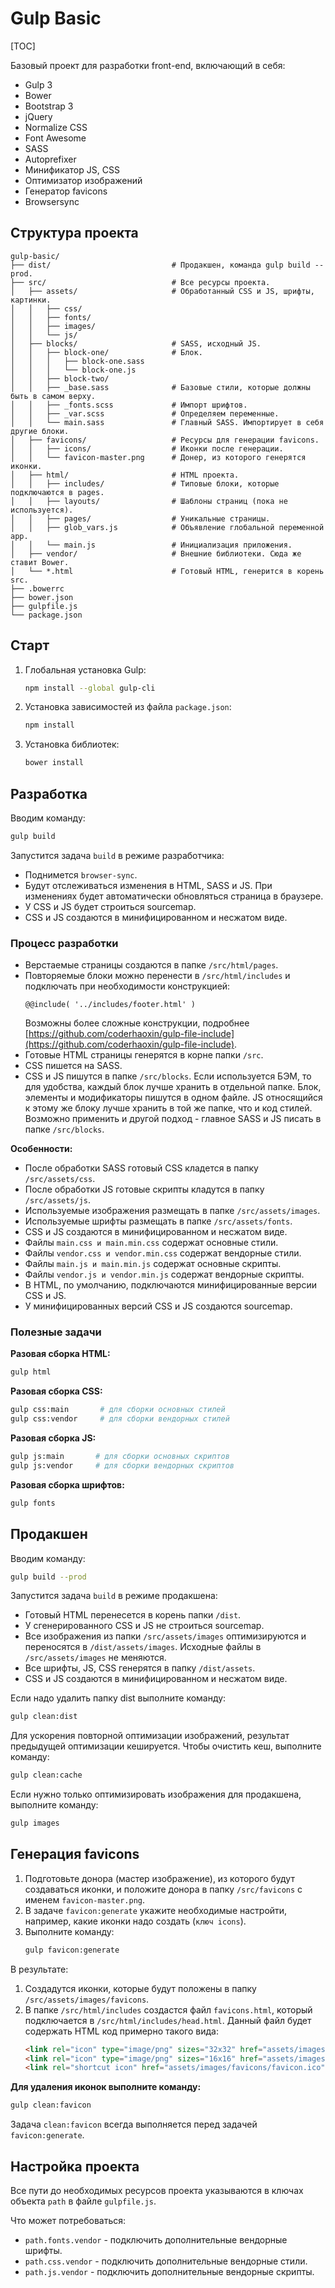 # Gulp Basic

[TOC]

Базовый проект для разработки front-end, включающий в себя:

* Gulp 3
* Bower
* Bootstrap 3
* jQuery
* Normalize CSS
* Font Awesome
* SASS
* Autoprefixer
* Минификатор JS, CSS
* Оптимизатор изображений
* Генератор favicons
* Browsersync

## Структура проекта

```
gulp-basic/
├── dist/                           # Продакшен, команда gulp build --prod.
├── src/                            # Все ресурсы проекта.
│   ├── assets/                     # Обработанный CSS и JS, шрифты, картинки.
│   │   ├── css/  
│   │   ├── fonts/  
│   │   ├── images/  
│   │   └── js/  
│   ├── blocks/                     # SASS, исходный JS.
│   │   ├── block-one/              # Блок.
│   │   │   ├── block-one.sass
│   │   │   └── block-one.js
│   │   ├── block-two/
│   │   ├── _base.sass              # Базовые стили, которые должны быть в самом верху.
│   │   ├── _fonts.scss             # Импорт шрифтов.
│   │   ├── _var.scss               # Определяем переменные.
│   │   └── main.sass               # Главный SASS. Импортирует в себя другие блоки.
│   ├── favicons/                   # Ресурсы для генерации favicons.
│   │   ├── icons/                  # Иконки после генерации.
│   │   └── favicon-master.png      # Донер, из которого генерятся иконки.
│   ├── html/                       # HTML проекта.
│   │   ├── includes/               # Типовые блоки, которые подключаются в pages.
│   │   ├── layouts/                # Шаблоны страниц (пока не используется).
│   │   ├── pages/                  # Уникальные страницы.
│   │   ├── glob_vars.js            # Объявление глобальной переменной app.
│   │   └── main.js                 # Инициализация приложения.
│   ├── vendor/                     # Внешние библиотеки. Сюда же ставит Bower.
│   └── *.html                      # Готовый HTML, генерится в корень src.
├── .bowerrc
├── bower.json
├── gulpfile.js
└── package.json
```

## Старт

1. Глобальная установка Gulp:
    ```bash
    npm install --global gulp-cli
    ```

2. Установка зависимостей из файла `package.json`:
    ```bash
    npm install
    ```

3. Установка библиотек:
    ```bash
    bower install 
    ```

## Разработка

Вводим команду:
```bash
gulp build
```
Запустится задача `build` в режиме разработчика: 

* Поднимется `browser-sync`.
* Будут отслеживаться изменения в HTML, SASS и JS. При изменениях будет автоматически обновляться страница в браузере. 
* У CSS и JS будет строиться sourcemap.
* CSS и JS создаются в минифицированном и несжатом виде.

### Процесс разработки

* Верстаемые страницы создаются в папке `/src/html/pages`. 
* Повторяемые блоки можно перенести в `/src/html/includes` и подключать при необходимости конструкцией:
    ```
    @@include( '../includes/footer.html' )
    ```
    Возможны более сложные конструкции, подробнее [https://github.com/coderhaoxin/gulp-file-include](https://github.com/coderhaoxin/gulp-file-include).
* Готовые HTML страницы генерятся в корне папки `/src`.
* CSS пишется на SASS.
* CSS и JS пишутся в папке `/src/blocks`. Если используется БЭМ, то для удобства, каждый блок лучше хранить в отдельной папке. Блок, элементы и модификаторы пишутся в одном файле. JS относящийся к этому же блоку лучше хранить в той же папке, что и код стилей. Возможно применить и другой подход - главное SASS и JS писать в папке `/src/blocks`.

**Особенности:**

* После обработки SASS готовый CSS кладется в папку `/src/assets/css`.
* После обработки JS готовые скрипты кладутся в папку `/src/assets/js`.
* Используемые изображения размещать в папке `/src/assets/images`.
* Используемые шрифты размещать в папке `/src/assets/fonts`.
* CSS и JS создаются в минифицированном и несжатом виде. 
* Файлы `main.css и main.min.css` содержат основные стили. 
* Файлы `vendor.css и vendor.min.css` содержат вендорные стили. 
* Файлы `main.js и main.min.js` содержат основные скрипты. 
* Файлы `vendor.js и vendor.min.js` содержат вендорные скрипты. 
* В HTML, по умолчанию, подключаются минифицированные версии CSS и JS. 
* У минифицированных версий CSS и JS создаются sourcemap.

### Полезные задачи

**Разовая сборка HTML:** 
```bash
gulp html
```

**Разовая сборка CSS:**
```bash
gulp css:main       # для сборки основных стилей
gulp css:vendor     # для сборки вендорных стилей
```
 
**Разовая сборка JS:**
```bash
gulp js:main       # для сборки основных скриптов
gulp js:vendor     # для сборки вендорных скриптов
```

**Разовая сборка шрифтов:**
```bash
gulp fonts
```

## Продакшен

Вводим команду:
```bash
gulp build --prod
```
Запустится задача `build` в режиме продакшена:  

* Готовый HTML перенесется в корень папки `/dist`.
* У сгенерированного CSS и JS не строиться sourcemap.
* Все изображения из папки `/src/assets/images` оптимизируются и переносятся в `/dist/assets/images`. Исходные файлы в `/src/assets/images` не меняются.
* Все шрифты, JS, CSS генерятся в папку `/dist/assets`. 
* CSS и JS создаются в минифицированном и несжатом виде.

Если надо удалить папку dist выполните команду:
```bash
gulp clean:dist
```

Для ускорения повторной оптимизации изображений, результат предыдущей оптимизации кешируется. Чтобы очистить кеш, выполните команду:
```bash
gulp clean:cache
```

Если нужно только оптимизировать изображения для продакшена, выполните команду:
```bash
gulp images
```

## Генерация favicons

1. Подготовьте донора (мастер изображение), из которого будут создаваться иконки, и положите донора в папку `/src/favicons` с именем `favicon-master.png`.
2. В задаче `favicon:generate` укажите необходимые настройти, например, какие иконки надо создать (`ключ icons`).
3. Выполните команду:
    ```bash
    gulp favicon:generate
    ```
    
В результате:
1. Создадутся иконки, которые будут положены в папку `/src/assets/images/favicons`.
2. В папке `/src/html/includes` создастся файл `favicons.html`, который подключается в `/src/html/includes/head.html`. Данный файл будет содержать HTML код примерно такого вида:
    ```html
    <link rel="icon" type="image/png" sizes="32x32" href="assets/images/favicons/favicon-32x32.png">
    <link rel="icon" type="image/png" sizes="16x16" href="assets/images/favicons/favicon-16x16.png">
    <link rel="shortcut icon" href="assets/images/favicons/favicon.ico">
    ```
    
**Для удаления иконок выполните команду:**
```bash
gulp clean:favicon
```

Задача `clean:favicon` всегда выполняется перед задачей `favicon:generate`.

## Настройка проекта

Все пути до необходимых ресурсов проекта указываются в ключах объекта `path` в файле `gulpfile.js`.

Что может потребоваться:
* `path.fonts.vendor` - подключить дополнительные вендорные шрифты.
* `path.css.vendor` - подключить дополнительные вендорные стили.
* `path.js.vendor` - подключить дополнительные вендорные скрипты.